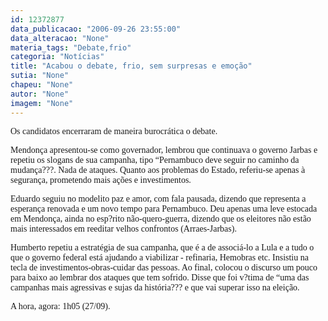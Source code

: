 ```yaml
---
id: 12372877
data_publicacao: "2006-09-26 23:55:00"
data_alteracao: "None"
materia_tags: "Debate,frio"
categoria: "Notícias"
title: "Acabou o debate, frio, sem surpresas e emoção"
sutia: "None"
chapeu: "None"
autor: "None"
imagem: "None"
---
```

<p><P><FONT face=Verdana>Os candidatos encerraram de maneira burocrática o debate.</FONT></P></p>
<p><P><FONT face=Verdana>Mendonça apresentou-se como governador, lembrou que continuava o governo Jarbas e repetiu os slogans de sua campanha, tipo “Pernambuco deve seguir no caminho da mudança???. Nada de ataques. Quanto aos problemas do Estado, referiu-se apenas à segurança, prometendo mais ações e investimentos.</FONT></P></p>
<p><P><FONT face=Verdana>Eduardo seguiu no modelito paz e amor, com fala pausada, dizendo que representa a esperança renovada e um novo tempo para Pernambuco. Deu apenas uma leve estocada em Mendonça, ainda no esp?rito não-quero-guerra, dizendo que os eleitores não estão mais interessados em reeditar velhos confrontos (Arraes-Jarbas).</FONT></P></p>
<p><P><FONT face=Verdana>Humberto repetiu a estratégia de sua campanha, que é a de associá-lo a Lula e a tudo o que o governo federal está ajudando a viabilizar - refinaria, Hemobras etc. Insistiu na tecla de investimentos-obras-cuidar das pessoas. Ao final, colocou o discurso um pouco para baixo ao lembrar dos ataques que tem sofrido. Disse que foi v?tima de “uma das campanhas mais agressivas e sujas da história??? e que vai superar isso na eleição.</FONT></P></p>
<p><P><FONT face=Verdana>A hora, agora: 1h05 (27/09).</FONT></P> </p>
